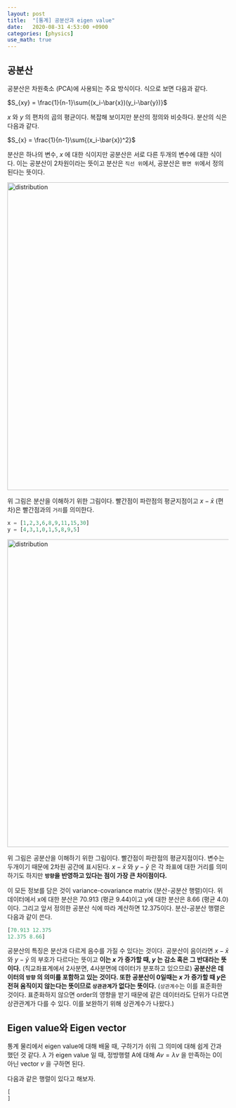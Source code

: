 ```yaml
---
layout: post
title:  "[통계] 공분산과 eigen value"
date:   2020-08-31 4:53:00 +0900
categories: [physics]
use_math: true
---
```


## 공분산

공분산은 차원축소 (PCA)에 사용되는 주요 방식이다. 식으로 보면 다음과 같다.

$S_{xy} = \frac{1}{n-1}\sum{(x_i-\bar{x})(y_i-\bar{y})}$

$x$ 와 $y$ 의 편차의 곱의 평균이다. 복잡해 보이지만 분산의 정의와 비슷하다. 분산의 식은 다음과 같다.

$S_{x} = \frac{1}{n-1}\sum{(x_i-\bar{x})^2}$

분산은 하나의 변수, $x$ 에 대한 식이지만 공분산은 서로 다른 두개의 변수에 대한 식이다.  이는 공분산이 2차원이라는 뜻이고 분산은 `직선 위`에서, 공분산은 `평면 위`에서 정의된다는 뜻이다. 

<img src="https://raw.githubusercontent.com/jsstar522/jsstar522.github.io/master/static/img/_posts/20200831/1.png" alt="distribution" style="display:block; width:700px; margin: 0 auto;"/>

위 그림은 분산을 이해하기 위한 그림이다. 빨간점이 파란점의 평균지점이고 $x-\bar{x}$ (편차)은 빨간점과의 `거리`를 의미한다.

```python
x = [1,2,3,6,8,9,11,15,30]
y = [4,3,1,0,1,5,8,9,5]
```

<img src="https://raw.githubusercontent.com/jsstar522/jsstar522.github.io/master/static/img/_posts/20200831/2.png" alt="distribution" style="display:block; width:700px; margin: 0 auto;"/>

위 그림은 공분산을 이해하기 위한 그림이다. 빨간점이 파란점의 평균지점이다. 변수는 두개이기 때문에 2차원 공간에 표시된다. $x-\bar{x}$ 와 $y-\bar{y}$ 은 각 좌표에 대한 거리를 의미하기도 하지만 **`방향`을 반영하고 있다는 점이 가장 큰 차이점이다.** 

이 모든 정보를 담은 것이 variance-covariance matrix (분산-공분산 행렬)이다. 위 데이터에서 x에 대한 분산은 70.913 (평균 9.44)이고 y에 대한 분산은 8.66 (평균 4.0)이다. 그리고 앞서 정의한 공분산 식에 따라 계산하면 12.375이다. 분산-공분산 행렬은 다음과 같이 쓴다.

```python
[70.913 12.375
12.375 8.66]
```

공분산의 특징은 분산과 다르게 음수를 가질 수 있다는 것이다. 공분산이 음이라면 $x-\bar{x}$ 와 $y-\bar{y}$ 의 부호가 다르다는 뜻이고 **이는 $x$ 가 증가할 때, $y$ 는 감소 혹은 그 반대라는 뜻이다.** (직교좌표계에서 2사분면, 4사분면에 데이터가 분포하고 있으므로) **공분산은 데이터의 `방향` 의 의미를 포함하고 있는 것이다. 또한 공분산이 0일때는 $x$ 가 증가할 때 $y$은 전혀 움직이지 않는다는 뜻이므로 `상관관계`가 없다는 뜻이다.** (`상관계수`는 이를 표준화한 것이다. 표준화하지 않으면 order의 영향을 받기 때문에 같은 데이터라도 단위가 다르면 상관관계가 다를 수 있다. 이를 보완하기 위해 상관계수가 나왔다.)



## Eigen value와 Eigen vector

통계 물리에서 eigen value에 대해 배울 때, 구하기가 쉬워 그 의미에 대해 쉽게 간과 했던 것 같다. $\lambda$ 가 eigen value 일 때, 정방행렬 A에 대해 $Av = \lambda v$ 을 만족하는 0이 아닌 vector $v$ 을 구하면 된다. 

다음과 같은 행렬이 있다고 해보자.

```python
[
]
```

